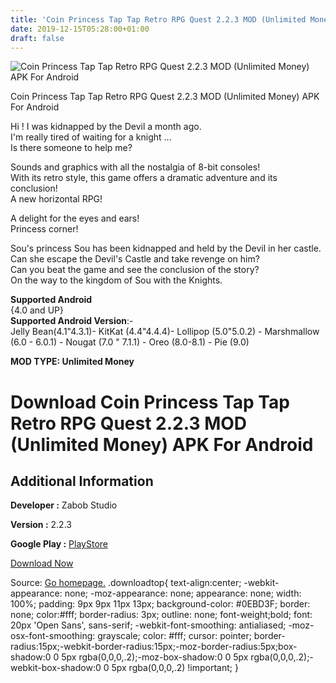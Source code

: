 ```yaml
---
title: 'Coin Princess Tap Tap Retro RPG Quest 2.2.3 MOD (Unlimited Money) APK For Android'
date: 2019-12-15T05:28:00+01:00
draft: false
---
```


![Coin Princess Tap Tap Retro RPG Quest 2.2.3 MOD (Unlimited Money) APK For Android](https://i0.wp.com/apkhome.net/wp-content/uploads/2019/11/Coin-Princess-Tap-Tap-Retro-RPG-Quest.png "Coin Princess Tap Tap Retro RPG Quest 2.2.3 MOD (Unlimited Money) APK For Android")

  

Coin Princess Tap Tap Retro RPG Quest 2.2.3 MOD (Unlimited Money) APK For Android

Hi ! I was kidnapped by the Devil a month ago.  
I'm really tired of waiting for a knight ...  
Is there someone to help me?

Sounds and graphics with all the nostalgia of 8-bit consoles!  
With its retro style, this game offers a dramatic adventure and its conclusion!  
A new horizontal RPG!

A delight for the eyes and ears!  
Princess corner!

Sou's princess Sou has been kidnapped and held by the Devil in her castle.  
Can she escape the Devil's Castle and take revenge on him?  
Can you beat the game and see the conclusion of the story?  
On the way to the kingdom of Sou with the Knights.

**Supported Android**  
{4.0 and UP}  
**Supported Android Version**:-  
Jelly Bean(4.1"4.3.1)- KitKat (4.4"4.4.4)- Lollipop (5.0"5.0.2) - Marshmallow (6.0 - 6.0.1) - Nougat (7.0 " 7.1.1) - Oreo (8.0-8.1) - Pie (9.0)

**MOD TYPE: Unlimited Money**

Download Coin Princess Tap Tap Retro RPG Quest 2.2.3 MOD (Unlimited Money) APK For Android
==========================================================================================

Additional Information
----------------------

**Developer :** Zabob Studio

**Version :** 2.2.3

**Google Play :** [PlayStore](https://play.google.com/store/apps/details?id=com.norizabob.coinprincess)

  

[Download Now](https://store4app.co/post/coin-princess-tap-tap-retro-rpg-quest-2-2-3-mod-unlimited-money-apk-for-android_1574704512)

  
Source: [Go homepage.](https://store4app.co/post/coin-princess-tap-tap-retro-rpg-quest-2-2-3-mod-unlimited-money-apk-for-android_1574704512) .downloadtop{ text-align:center; -webkit-appearance: none; -moz-appearance: none; appearance: none; width: 100%; padding: 9px 9px 11px 13px; background-color: #0EBD3F; border: none; color:#fff; border-radius: 3px; outline: none; font-weight;bold; font: 20px 'Open Sans', sans-serif; -webkit-font-smoothing: antialiased; -moz-osx-font-smoothing: grayscale; color: #fff; cursor: pointer; border-radius:15px;-webkit-border-radius:15px;-moz-border-radius:5px;box-shadow:0 0 5px rgba(0,0,0,.2);-moz-box-shadow:0 0 5px rgba(0,0,0,.2);-webkit-box-shadow:0 0 5px rgba(0,0,0,.2) !important; }